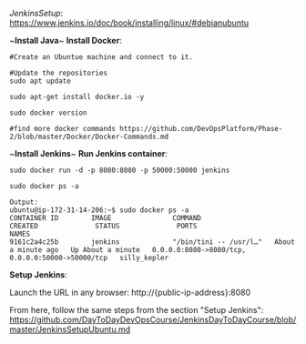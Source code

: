 *JenkinsSetup*: https://www.jenkins.io/doc/book/installing/linux/#debianubuntu

~**Install Java**~ **Install Docker**:

    #Create an Ubuntue machine and connect to it.

    #Update the repositories
    sudo apt update
    
    sudo apt-get install docker.io -y
    
    sudo docker version
    
    #find more docker commands https://github.com/DevOpsPlatform/Phase-2/blob/master/Docker/Docker-Commands.md
    
~**Install Jenkins**~ **Run Jenkins container**:

    sudo docker run -d -p 8080:8080 -p 50000:50000 jenkins
    
    sudo docker ps -a
    
    Output:
    ubuntu@ip-172-31-14-206:~$ sudo docker ps -a
    CONTAINER ID        IMAGE               COMMAND                  CREATED              STATUS              PORTS                                              NAMES
    9161c2a4c25b        jenkins             "/bin/tini -- /usr/l…"   About a minute ago   Up About a minute   0.0.0.0:8080->8080/tcp, 0.0.0.0:50000->50000/tcp   silly_kepler
    
**Setup Jenkins**:

  Launch the URL in any browser: http://{public-ip-address}:8080
  
  From here, follow the same steps from the section "Setup Jenkins":  https://github.com/DayToDayDevOpsCourse/JenkinsDayToDayCourse/blob/master/JenkinsSetupUbuntu.md

    
    
    
